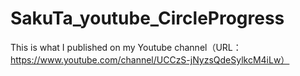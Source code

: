# SakuTa_youtube_CircleProgress
This is what I published on my Youtube channel（URL：https://www.youtube.com/channel/UCCzS-jNyzsQdeSylkcM4iLw）
